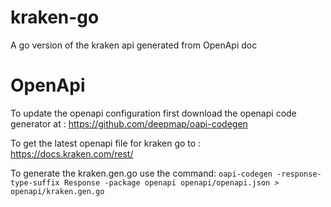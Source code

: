 # kraken-go
A go version of the kraken api generated from OpenApi doc


# OpenApi
To update the openapi configuration first download the openapi code generator at : 
https://github.com/deepmap/oapi-codegen

To get the latest openapi file for kraken go to : 
https://docs.kraken.com/rest/


To generate the kraken.gen.go use the command:
`oapi-codegen -response-type-suffix Response -package openapi openapi/openapi.json > openapi/kraken.gen.go`